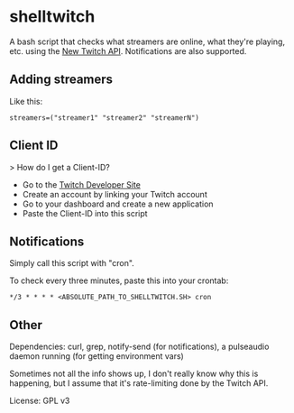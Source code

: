 # shelltwitch
A bash script that checks what streamers are online, what they're playing, etc. using the [New Twitch API](https://dev.twitch.tv/docs/api). Notifications are also supported.

## Adding streamers
Like this:
```
streamers=("streamer1" "streamer2" "streamerN")
```

## Client ID
\> How do I get a Client-ID?

* Go to the [Twitch Developer Site](https://dev.twitch.tv)
* Create an account by linking your Twitch account
* Go to your dashboard and create a new application
* Paste the Client-ID into this script

## Notifications
Simply call this script with "cron".

To check every three minutes, paste this into your crontab:
```
*/3 * * * * <ABSOLUTE_PATH_TO_SHELLTWITCH.SH> cron
```

## Other
Dependencies: curl, grep, notify-send (for notifications), a pulseaudio daemon running (for getting environment vars)

Sometimes not all the info shows up, I don't really know why this is happening, but I assume that it's rate-limiting done by the Twitch API.

License: GPL v3